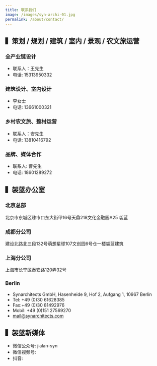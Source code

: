 ```yaml
---
title: 联系我们
image: /images/syn-archi-01.jpg
permalink: /about/contact/
---
```


## ▍策划 / 规划 / 建筑 / 室内 / 景观 / 农文旅运营

### 全产业链设计

- 联系人：王先生
- 电话: 15313950332

### 建筑设计、室内设计

- 李女士
- 电话: 13661000321

### 乡村农文旅、整村运营

- 联系人：安先生
- 电话: 13810416792

### 品牌、媒体合作

- 联系人: 曹先生
- 电话: 18601289272

## ▍袈蓝办公室

### 北京总部

北京市东城区珠市口东大街甲16号天鼎218文化金融园A25 袈蓝

### 成都分公司

建设北路北三段132号萌想星球107文创园6号仓一楼袈蓝建筑

### 上海分公司

上海市长宁区泰安路120弄32号

### Berlin

- Synarchitects GmbH, Hasenheide 9, Hof 2, Aufgang 1, 10967 Berlin
- Tel: +49 (0)30 61628385
- Fax:+49 (0)30 81492976
- Mobil: +49 (0)151 27569270
- mail@synarchitects.com

## ▍袈蓝新媒体

- 微信公众号: jialan-syn
- 微信视频号:
- 抖音:
